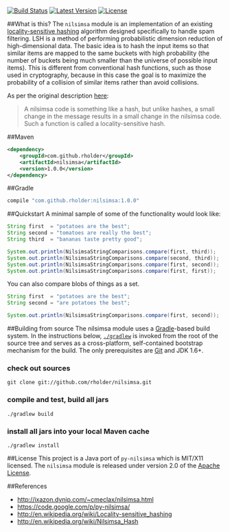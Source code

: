 [![Build Status](http://img.shields.io/travis/rholder/nilsimsa.svg)](https://travis-ci.org/rholder/nilsimsa) [![Latest Version](http://img.shields.io/badge/latest-1.0.0-brightgreen.svg)](https://github.com/rholder/nilsimsa/releases/tag/v1.0.0) [![License](http://img.shields.io/badge/license-apache%202-brightgreen.svg)](https://github.com/rholder/nilsimsa/blob/master/LICENSE)

##What is this?
The `nilsimsa` module is an implementation of an existing [locality-sensitive hashing](http://en.wikipedia.org/wiki/Locality-sensitive_hashing)
algorithm designed specifically to handle spam filtering. LSH is a method
of performing probabilistic dimension reduction of high-dimensional data. The
basic idea is to hash the input items so that similar items are mapped to the
same buckets with high probability (the number of buckets being much smaller
than the universe of possible input items). This is different from conventional
hash functions, such as those used in cryptography, because in this case the
goal is to maximize the probability of a collision of similar items rather than
avoid collisions.

As per the original description [here](http://ixazon.dynip.com/~cmeclax/nilsimsa.html):
> A nilsimsa code is something like a hash, but unlike hashes, a small
> change in the message results in a small change in the nilsimsa code.
> Such a function is called a locality-sensitive hash.

##Maven
```xml
<dependency>
    <groupId>com.github.rholder</groupId>
    <artifactId>nilsimsa</artifactId>
    <version>1.0.0</version>
</dependency>
```

##Gradle
```groovy
compile "com.github.rholder:nilsimsa:1.0.0"
```

##Quickstart
A minimal sample of some of the functionality would look like:

```java
String first  = "potatoes are the best";
String second = "tomatoes are really the best";
String third  = "bananas taste pretty good";

System.out.println(NilsimsaStringComparisons.compare(first, third));   //   3
System.out.println(NilsimsaStringComparisons.compare(second, third));  //  -6
System.out.println(NilsimsaStringComparisons.compare(first, second));  //  53 -- closest match
System.out.println(NilsimsaStringComparisons.compare(first, first));   // 128 -- exact match
```

You can also compare blobs of things as a set.

```java
String first  = "potatoes are the best";
String second = "are potatoes the best";

System.out.println(NilsimsaStringComparisons.compare(first, second));   // 128
```

##Building from source
The nilsimsa module uses a [Gradle](http://gradle.org)-based build system. In the instructions
below, [`./gradlew`](http://vimeo.com/34436402) is invoked from the root of the source tree and serves as
a cross-platform, self-contained bootstrap mechanism for the build. The only
prerequisites are [Git](https://help.github.com/articles/set-up-git) and JDK 1.6+.

### check out sources
`git clone git://github.com/rholder/nilsimsa.git`

### compile and test, build all jars
`./gradlew build`

### install all jars into your local Maven cache
`./gradlew install`

##License
This project is a Java port of `py-nilsimsa` which is MIT/X11 licensed.
The `nilsimsa` module is released under version 2.0 of the
[Apache License](http://www.apache.org/licenses/LICENSE-2.0).

##References
* http://ixazon.dynip.com/~cmeclax/nilsimsa.html
* https://code.google.com/p/py-nilsimsa/
* http://en.wikipedia.org/wiki/Locality-sensitive_hashing
* http://en.wikipedia.org/wiki/Nilsimsa_Hash
